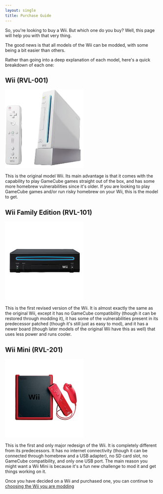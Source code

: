 ```yaml
---
layout: single
title: Purchase Guide
---
```

So, you're looking to buy a Wii. But which one do you buy? Well, this page will help you with that very thing. 

The good news is that all models of the Wii can be modded, with some being a bit easier than others.

Rather than going into a deep explanation of each model, here's a quick breakdown of each one:

## Wii (RVL-001)

<img src="/images/wii.png" alt="Wii" style="width:256px;height:256px;"/>

This is the original model Wii. Its main advantage is that it comes with the capability to play GameCube games straight out of the box, and has some more homebrew vulnerabilities since it's older. If you are looking to play GameCube games and/or run risky homebrew on your Wii, this is the model to get.

## Wii Family Edition (RVL-101)

<img src="/images/wiifamilyedition.png" alt="Wii Family Edition" style="width:256px;height:256px;"/>

This is the first revised version of the Wii. It is almost exactly the same as the original Wii, except it has no GameCube compatibility (though it can be restored through modding it), it has some of the vulnerabilities present in its predecessor patched (though it's still just as easy to mod), and it has a newer board (though later models of the original Wii have this as well) that uses less power and runs cooler.

## Wii Mini (RVL-201)

<img src="/images/wiimini.png" alt="Wii Mini" style="width:256px;height:256px;"/>

This is the first and only major redesign of the Wii. It is completely different from its predecessors. It has no internet connectivity (though it can be connected through homebrew and a USB adapter), no SD card slot, no GameCube compatibility, and only one USB port. The main reason you might want a Wii Mini is because it's a fun new challenge to mod it and get things working on it.

Once you have decided on a Wii and purchased one, you can continue to [choosing the Wii you are modding](/wiiselection)